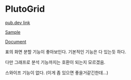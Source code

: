 # PlutoGrid

[pub.dev link](https://pub.dev/packages/pluto_grid)

[Sample](https://weblaze.dev/pluto_grid/build/web/index.html)

[Document](https://pluto.weblaze.dev/series/pluto-grid)


표의 화면 분할 기능이 좋아보인다. 
기본적인 기능은 다 있는듯 하다. 

다만 그래프로 분석 기능까지는 호환이 되는지 모르겠음. 

스와이프 기능이 없다. (이게 좀 있으면 좋을거같긴한데...)


